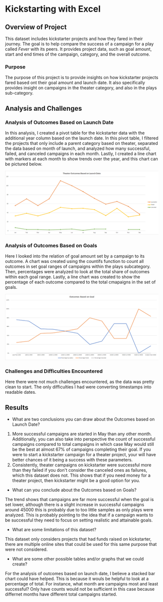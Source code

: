 # Kickstarting with Excel

## Overview of Project

This dataset includes kickstarter projects and how they fared in their journey. The goal is to help compare the success of a campaign for a play called *Fever* with its peers. It provides project data, such as goal amount, start and end times of the campaign, category, and the overall outcome.

### Purpose

The purpose of this project is to provide insights on how kickstarter projects fared based ont their goal amount and launch date. It also specifically provides insight on campaigns in the theater category, and also in the plays sub-category.

## Analysis and Challenges

### Analysis of Outcomes Based on Launch Date

In this analysis, I created a pivot table for the kickstarter data with the additional year column based on the launch date. In this pivot table, I filtered the projects that only include a parent category based on theater, separated the data based on month of launch, and analyzed how many successful, failed, and canceled campaigns in each month. Lastly, I created a line chart with markers at each month to show trends over the year, and this chart can be pictured below.

![Image1](/resources/Theater_Outcomes_vs_Launch.png)

### Analysis of Outcomes Based on Goals

Here I looked into the relation of goal amount set by a campaign to its outcome. A chart was created using the countifs function to count all outcomes in set goal ranges of campaigns within the plays subcategory. Then, percentages were analyzed to look at the total share of outcomes within each goal range. Lastly, a line chart was created to show the percentage of each outcome compared to the total cmapaigns in the set of goals.

![Image2](/resources/Outcomes_vs_Goals.png)

### Challenges and Difficulties Encountered

Here there were not much challenges encountered, as the data was pretty clean to start. The only difficulties I had were converting timestamps into readable dates.

## Results

- What are two conclusions you can draw about the Outcomes based on Launch Date?

1. More successful campaigns are started in May than any other month. Additionally, you can also take into perspective the count of successful campaigns compared to total campaigns in which case May would still be the best at almost 67% of campaigns completing their goal. If you were to start a kickstarter campaign for a theater project, your will have better chances of it being a success with these parameters.
2. Consistently, theater campaigns on kickstarter were successful more than they failed if you don't consider the canceled ones as failures, which this dataset does not. This shows that if you need money for a theater project, then kickstarter might be a good option for you.

- What can you conclude about the Outcomes based on Goals?

The trend shows that campaigns are far more successful when the goal is set lower, although there is a slight increase in successful campaigns around 45000 this is probably due to too little samples as only plays were analyzed. This is probably pointing to the idea that if a campaign wants to be successful they need to focus on setting realistic and attainable goals.

- What are some limitations of this dataset?

This dataset only considers projects that had funds raised on kickstarter, there are multiple online sites that could be used for this same purpose that were not considered.

- What are some other possible tables and/or graphs that we could create?

For the analysis of outcomes based on launch date, I believe a stacked bar chart could have helped. This is because it wouls be helpful to look at a percentage of total. For instance, what month are campaigns most and least successful? Only have counts would not be sufficient in this case because differnet months have different total campaigns started.

